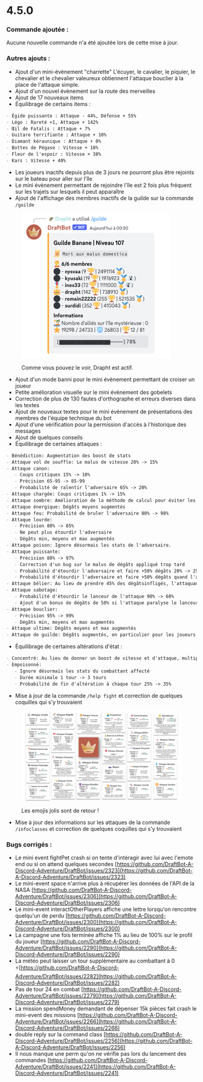 # 4.5.0

### Commande ajoutée :

Aucune nouvelle commande n'a été ajoutée lors de cette mise à jour.

### Autres ajouts :

* Ajout d'un mini-évènement "charrette" L'écuyer, le cavalier, le piquier, le chevalier et le chevalier valeureux obtiennent l'attaque bouclier à la place de l'attaque simple.
* Ajout d'un nouvel évènement sur la route des merveilles&#x20;
* Ajout de 17 nouveaux items&#x20;
* Équilibrage de certains items :

```md
- Égide puissante : Attaque - 44%, Défense + 55%
- Légo : Rareté +1, Attaque + 142%
- Œil de Fatalis : Attaque + 7%
- Guitare terrifiante : Attaque + 10%
- Diamant kéraunique : Attaque + 8%
- Bottes de Pégase : Vitesse + 18%
- Fleur de l'espoir : Vitesse + 38%
- Kars : Vitesse + 40%
```

* Les joueurs inactifs depuis plus de 3 jours ne pourront plus être rejoints sur le bateau pour aller sur l'île
* Le mini évènement permettant de rejoindre l'île est 2 fois plus fréquent sur les trajets sur lesquels il peut apparaître
* Ajout de l'affichage des membres inactifs de la guilde sur la commande `/guilde`

<figure><img src="../.gitbook/assets/image (202).png" alt=""><figcaption><p>Comme vous pouvez le voir, Drapht est actif.</p></figcaption></figure>

* Ajout d'un mode banni pour le mini évènement permettant de croiser un joueur
* Petite amélioration visuelle sur le mini évènement des gobelets
* Correction de plus de 130 fautes d'orthographe et erreurs diverses dans les textes
* Ajout de nouveaux textes pour le mini évènement de présentations des membres de l'équipe technique du bot
* Ajout d'une vérification pour la permission d'accès à l'historique des messages
* Ajout de quelques conseils
* Équilibrage de certaines attaques :

```md
- Bénédiction: Augmentation des boost de stats
- Attaque vol de souffle: Le malus de vitesse 20% -> 15%
- Attaque canon: 
   - Coups critiques 15% -> 10%
   - Précision 65-95 -> 85-99
   - Probabilité de ralentir l'adversaire 65% -> 20%
- Attaque chargée: Coups critiques 1% -> 15%
- Attaque sombre: Amélioration de la méthode de calcul pour éviter les valeurs absurdes
- Attaque énergique: Dégâts moyens augmentés
- Attaque feu: Probabilité de bruler l'adversaire 80% -> 98%
- Attaque lourde:
   - Précision 80% -> 85%
   - Ne peut plus étourdir l'adversaire
   - Dégâts min, moyens et max augmentés
- Attaque poison: Ignore désormais les stats de l'adversaire.
- Attaque puissante:
   - Précision 80% -> 97%
   - Correction d'un bug sur le malus de dégâts appliqué trop tard
   - Probabilité d'étourdir l'adversaire et faire +50% dégâts 20% -> 25%
   - Probabilité d'étourdir l'adversaire et faire +50% dégâts quand l'attaque est ratée 20% -> 0%
- Attaque bélier: Au lieu de prendre 45% des dégâtsinfligés, l'attaquant s'attaque lui même avec une puissance de 55%.
- Attaque sabotage:
   - Probabilité d'étourdir le lanceur de l'attaque 90% -> 60%
   - Ajout d'un bonus de dégâts de 50% si l'attaque paralyse le lanceur.
- Attaque bouclier:
   - Précision 95% -> 99%
   - Dégâts min, moyens et max augmentés
- Attaque ultime: Dégâts moyens et max augmentés
- Attaque de guilde: Dégâts augmentés, en particulier pour les joueurs ayant un niveau élevé.
```

* Équilibrage de certaines altérations d'état :

```md
- Concentré: Au lieu de donner un boost de vitesse et d'attaque, multiplie les dégâts de l'attaque suivante par 1,4
- Empoisonné: 
   - Ignore désormais les stats du combattant affecté
   - Durée minimale 1 tour -> 3 tours
   - Probabilité de fin d'altération à chaque tour 25% -> 35%
```

* Mise à jour de la commande `/help fight` et correction de quelques coquilles qui s'y trouvaient

<figure><img src="../.gitbook/assets/image.png" alt=""><figcaption><p>Les emojis jolis sont de retour !</p></figcaption></figure>

* Mise à jour des informations sur les attaques de la commande `/infoclasses` et correction de quelques coquilles qui s'y trouvaient

### Bugs corrigés :

* Le mini event fightPet crash si on tente d'intéragir avec lui avec l'emote end ou si on attend quelques secondes [https://github.com/DraftBot-A-Discord-Adventure/DraftBot/issues/2323](https://github.com/DraftBot-A-Discord-Adventure/DraftBot/issues/2323)
* Le mini-event space n'arrive plus à récupérer les données de l'API de la NASA [https://github.com/DraftBot-A-Discord-Adventure/DraftBot/issues/2306](https://github.com/DraftBot-A-Discord-Adventure/DraftBot/issues/2306)
* Le mini-event interactOtherPlayers affiche une lettre lorsqu'on rencontre quelqu'un de perdu [https://github.com/DraftBot-A-Discord-Adventure/DraftBot/issues/2300](https://github.com/DraftBot-A-Discord-Adventure/DraftBot/issues/2300)
* La campagne une fois terminée affiche 1% au lieu de 100% sur le profil du joueur [https://github.com/DraftBot-A-Discord-Adventure/DraftBot/issues/2290](https://github.com/DraftBot-A-Discord-Adventure/DraftBot/issues/2290)
* La météo peut laisser un tour supplémentaire au combattant à 0 ⚡[https://github.com/DraftBot-A-Discord-Adventure/DraftBot/issues/2282](https://github.com/DraftBot-A-Discord-Adventure/DraftBot/issues/2282)
* Pas de tour 24 en combat [https://github.com/DraftBot-A-Discord-Adventure/DraftBot/issues/2279](https://github.com/DraftBot-A-Discord-Adventure/DraftBot/issues/2279)
* La mission spendMoney demandant de dépenser 15k pièces fait crash le mini-event des missions [https://github.com/DraftBot-A-Discord-Adventure/DraftBot/issues/2266](https://github.com/DraftBot-A-Discord-Adventure/DraftBot/issues/2266)
* double reply sur la command class [https://github.com/DraftBot-A-Discord-Adventure/DraftBot/issues/2256](https://github.com/DraftBot-A-Discord-Adventure/DraftBot/issues/2256)
* Il nous manque une perm qu'on ne vérifie pas lors du lancement des commandes [https://github.com/DraftBot-A-Discord-Adventure/DraftBot/issues/2241](https://github.com/DraftBot-A-Discord-Adventure/DraftBot/issues/2241)

